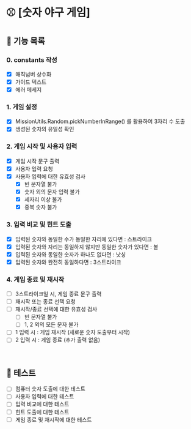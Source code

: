 # ⚾️ [숫자 야구 게임]

## 🚀 기능 목록

### 0. constants 작성

- [x] 매직넘버 상수화
- [x] 가이드 텍스트
- [x] 에러 메세지

### 1. 게임 설정

- [x] MissionUtils.Random.pickNumberInRange() 를 활용하여 3자리 수 도출
- [x] 생성된 숫자의 유일성 확인

### 2. 게임 시작 및 사용자 입력

- [x] 게임 시작 문구 출력
- [x] 사용자 입력 요청
- [x] 사용자 입력에 대한 유효성 검사
  - [x] 빈 문자열 불가
  - [x] 숫자 외의 문자 입력 불가
  - [x] 세자리 이상 불가
  - [x] 중복 숫자 불가

### 3. 입력 비교 및 힌트 도출

- [x] 입력된 숫자와 동일한 수가 동일한 자리에 있다면 : 스트라이크
- [x] 입력된 숫자와 자리는 동일하지 않지만 동일한 숫자가 있다면 : 볼
- [x] 입력된 숫자와 동일한 숫자가 하나도 없다면 : 낫싱
- [x] 입력된 숫자와 완전히 동일하다면 : 3스트라이크

### 4. 게임 종료 및 재시작

- [ ] 3스트라이크일 시, 게임 종료 문구 출력
- [ ] 재시작 또는 종료 선택 요청
- [ ] 재시작/종료 선택에 대한 유효성 검사
  - [ ] 빈 문자열 불가
  - [ ] 1, 2 외의 모든 문자 불가
- [ ] 1 입력 시 : 게임 재시작 (새로운 숫자 도출부터 시작)
- [ ] 2 입력 시 : 게임 종료 (추가 출력 없음)

<br />

## 🚀 테스트

- [ ] 컴퓨터 숫자 도출에 대한 테스트
- [ ] 사용자 입력에 대한 테스트
- [ ] 입력 비교에 대한 테스트
- [ ] 힌트 도출에 대한 테스트
- [ ] 게임 종료 및 재시작에 대한 테스트
